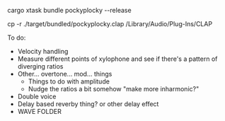 cargo xtask bundle pockyplocky --release

cp -r ./target/bundled/pockyplocky.clap /Library/Audio/Plug-Ins/CLAP

To do:

- Velocity handling
- Measure different points of xylophone and see if there's a pattern of diverging ratios
- Other... overtone... mod... things
  - Things to do with amplitude
  - Nudge the ratios a bit somehow "make more inharmonic?"
- Double voice
- Delay based reverby thing? or other delay effect
- WAVE FOLDER
